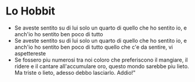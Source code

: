 # Lo Hobbit
- Se aveste sentito su di lui solo un quarto di quello che ho sentito io, e anch'io ho sentito ben poco di tutto
- Se aveste sentito su di lui solo un quarto di quello che ho sentito io, e anch'io ho sentito ben poco di tutto quello che c'e da sentire, vi aspettereste
- Se fossero piu numerosi tra noi coloro che preferiscono il mangiare, il ridere e il cantare all'accumulare oro, questo mondo sarebbe piu lieto. Ma triste o lieto, adesso debbo lasciarlo. Addio!"
